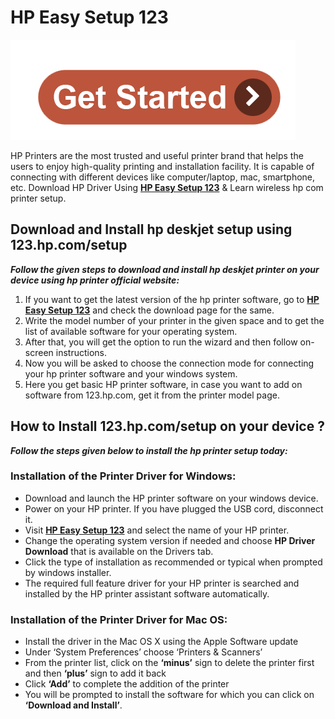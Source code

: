 # HP Easy Setup 123


[![HP Easy Setup 123](get-start.png)](http://hp123-setup.s3-website-us-west-1.amazonaws.com)


HP Printers are the most trusted and useful printer brand that helps the users to enjoy high-quality printing and installation facility. It is capable of connecting with different devices like computer/laptop, mac, smartphone, etc. Download HP Driver Using **[HP Easy Setup 123](https://hpeasysetup123.github.io/)** & Learn wireless hp com printer setup.


##  Download and Install hp deskjet setup using 123.hp.com/setup

**_Follow the given steps to download and install hp deskjet printer on your device using hp printer official website:_**

1. If you want to get the latest version of the hp printer software, go to **[HP Easy Setup 123](https://hpeasysetup123.github.io/)** and check the download page for the same.
2. Write the model number of your printer in the given space and to get the list of available software for your operating system.
3. After that, you will get the option to run the wizard and then follow on-screen instructions.
4. Now you will be asked to choose the connection mode for connecting your hp printer software and your windows system.
5. Here you get basic HP printer software, in case you want to add on software from 123.hp.com, get it from the printer model page.


##  How to Install 123.hp.com/setup on your device ?

**_Follow the steps given below to install the hp printer setup today:_**

###  Installation of the Printer Driver for Windows:

* Download and launch the HP printer software on your windows device.
* Power on your HP printer. If you have plugged the USB cord, disconnect it.
* Visit **[HP Easy Setup 123](https://hpeasysetup123.github.io/)** and select the name of your HP printer.
* Change the operating system version if needed and choose **HP Driver Download** that is available on the Drivers tab.
* Click the type of installation as recommended or typical when prompted by windows installer.
* The required full feature driver for your HP printer is searched and installed by the HP printer assistant software automatically.


###  Installation of the Printer Driver for Mac OS:

* Install the driver in the Mac OS X using the Apple Software update
* Under ‘System Preferences’ choose ‘Printers & Scanners’
* From the printer list, click on the **‘minus’** sign to delete the printer first and then **‘plus’** sign to add it back
* Click **‘Add’** to complete the addition of the printer
* You will be prompted to install the software for which you can click on **‘Download and Install’**.
